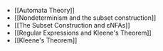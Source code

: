 - [[Automata Theory]]
- [[Nondeterminism and the subset construction]]
- [[The Subset Construction and εNFAs]] 
- [[Regular Expressions and Kleene's Theorem]]
- [[Kleene's Theorem]]
